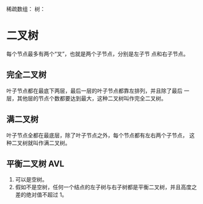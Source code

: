 稀疏数组：
树：
# 二叉树
每个节点最多有两个“叉”，也就是两个子节点，分别是左子节
点和右子节点。
## 完全二叉树
叶子节点都在最底下两层，最后一层的叶子节点都靠左排列，并且除了最后
一层，其他层的节点个数都要达到最大，这种二叉树叫作完全二叉树。
## 满二叉树
叶子节点全都在最底层，除了叶子节点之外，每个节点都有左右两个子节点，
这种二叉树就叫作满二叉树。
## 平衡二叉树 AVL
1. 可以是空树。
2. 假如不是空树，任何一个结点的左子树与右子树都是平衡二叉树，并且高度之
差的绝对值不超过 1。
